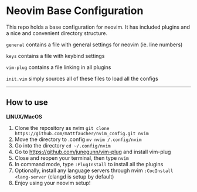 # Neovim Base Configuration

This repo holds a base configuration for neovim. It has included plugins and a
nice and convenient directory structure.

```general``` contains a file with general settings for neovim (ie. line numbers)

```keys``` contains a file with keybind settings

```vim-plug``` contains a file linking in all plugins

```init.vim``` simply sources all of these files to load all the configs

---
How to use
---
**LINUX/MacOS**

1. Clone the repository as nvim ```git clone https://github.com/mattfaucher/nvim_config.git nvim```
2. Move the directory to .config ```mv nvim /.config/nvim```
3. Go into the directory ```cd ~/.config/nvim```
4. Go to https://github.com/junegunn/vim-plug and install vim-plug
5. Close and reopen your terminal, then type ```nvim```
6. In command mode, type ```:PlugInstall``` to install all the plugins
7. Optionally, install any language servers through nvim ```:CocInstall <lang-server``` (clangd is setup by default)
9. Enjoy using your neovim setup!
